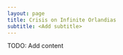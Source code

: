 ```yaml
---
layout: page
title: Crisis on Infinite Orlandias
subtitle: <Add subtitle>
---
```


TODO: Add content